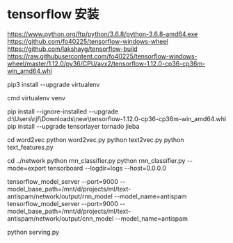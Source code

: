 # tensorflow 安装

https://www.python.org/ftp/python/3.6.8/python-3.6.8-amd64.exe
https://github.com/fo40225/tensorflow-windows-wheel
https://github.com/lakshayg/tensorflow-build
https://raw.githubusercontent.com/fo40225/tensorflow-windows-wheel/master/1.12.0/py36/CPU/avx2/tensorflow-1.12.0-cp36-cp36m-win_amd64.whl

pip3 install --upgrade virtualenv

cmd
virtualenv venv

pip install --ignore-installed --upgrade d:\Users\rjf\Downloads\new\tensorflow-1.12.0-cp36-cp36m-win_amd64.whl
pip install --upgrade tensorlayer tornado jieba


cd word2vec
python word2vec.py
python text2vec.py
python text_features.py

cd ../network
python rnn_classifier.py
python rnn_classifier.py --mode=export
tensorboard --logdir=logs --host=0.0.0.0


tensorflow_model_server --port=9000 --model_base_path=/mnt/d/projects/ml/text-antispam/network/output/rnn_model --model_name=antispam
tensorflow_model_server --port=9000 --model_base_path=/mnt/d/projects/ml/text-antispam/network/output/cnn_model --model_name=antispam


python serving.py


